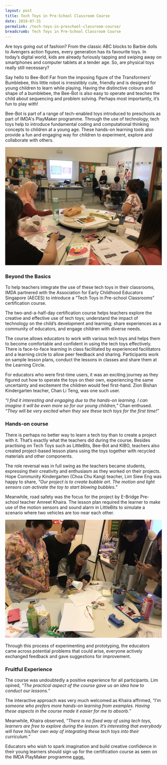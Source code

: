 ```yaml
---
layout: post
title: Tech Toys in Pre-School Classroom Course
date: 2019-07-31
permalink: /tech-toys-in-preschool-classroom-course/
breadcrumb: Tech Toys in Pre-School Classroom Course
---
```


Are toys going out of fashion? From the classic ABC blocks to Barbie dolls to Avengers action figures, every generation has its favourite toys. In today’s digital world, kids are already furiously tapping and swiping away on smartphones and computer tablets at a tender age. So, are physical toys really still necessary? 

Say hello to Bee-Bot! Far from the imposing figure of the Transformers’ Bumblebee, this little robot is irresistibly cute, friendly and is designed for young children to learn while playing. Having the distinctive colours and shape of a bumblebee, the Bee-Bot is also easy to operate and teaches the child about sequencing and problem solving. Perhaps most importantly, it’s fun to play with!

Bee-Bot is part of a range of tech-enabled toys introduced to preschools as part of IMDA's PlayMaker programme. Through the use of technology, tech toys help to introduce fundamental coding and computational thinking concepts to children at a young age. These hands-on learning tools also provide a fun and engaging way for children to experiment, explore and collaborate with others.

![image](/images/stories/features/2019-07-31-tech-toys-in-preschool-classroom-course/image2.jpg)

### Beyond the Basics

To help teachers integrate the use of these tech toys in their classrooms, IMDA partnered with the Association for Early Childhood Educators Singapore (AECES) to introduce a “Tech Toys in Pre-school Classrooms” certification course. 

The two-and-a-half-day certification course helps teachers explore the creative and effective use of tech toys; understand the impact of technology on the child’s development and learning; share experiences as a community of educators, and engage children with diverse needs.

The course allows educators to work with various tech toys and helps them to become comfortable and confident in using the tech toys effectively. There is face-to-face learning in class facilitated by experienced facilitators and a learning circle to allow peer feedback and sharing. Participants work on sample lesson plans, conduct the lessons in classes and share them at the Learning Circle.

For educators who were first-time users, it was an exciting journey as they figured out how to operate the toys on their own, experiencing the same uncertainty and excitement the children would feel first-hand. Zion Bishan Kindergarten teacher, Chan Li Teng, was one such user. 

*“I find it interesting and engaging due to the hands-on learning. I can imagine it will be even more so for our young children,”* Chan enthused. *“They will be very excited when they see these tech toys for the first time!”*


### Hands-on course

There is perhaps no better way to learn a tech toy than to create a project with it. That’s exactly what the teachers did during the course. Besides practising on Tech Toys such as LittleBits, Bee-Bot and KIBO, teachers also created project-based lesson plans using the toys together with recycled materials and other components. 
	
The role reversal was in full swing as the teachers became students, expressing their creativity and enthusiasm as they worked on their projects. Hope Community Kindergarten (Choa Chu Kang) teacher, Lim Siew Eng was happy to share, *“Our project is to create bubble art. The motion and light sensors can activate the toy to start blowing bubbles.”*

Meanwhile, road safety was the focus for the project by E-Bridge Pre-school teacher Amreet Khaira. The lesson plan required the learner to make use of the motion sensors and sound alarm in LittleBits to simulate a scenario where two vehicles are too near each other. 

![image](/images/stories/features/2019-07-31-tech-toys-in-preschool-classroom-course/image1.jpg)   

Through this process of experimenting and prototyping, the educators came across potential problems that could arise, everyone actively exchanged feedback and gave suggestions for improvement.

### Fruitful Experience

The course was undoubtedly a positive experience for all participants. Lim opined, *“The practical aspect of the course gave us an idea how to conduct our lessons.”* 

The interactive approach was very much welcomed as Khaira affirmed, *“I’m someone who prefers more hands-on learning from examples. Having these aspects in the course made it easier for me to absorb.”*

Meanwhile, Khaira observed, *“There is no fixed way of using tech toys, learners are free to explore during the lesson. It’s interesting that everybody will have his/her own way of integrating these tech toys into their curriculum.”*

Educators who wish to spark imagination and build creative confidence in their young learners should sign up for the certification course as seen on the IMDA PlayMaker programme [page.](/in-schools/playmaker/for-educators/)

